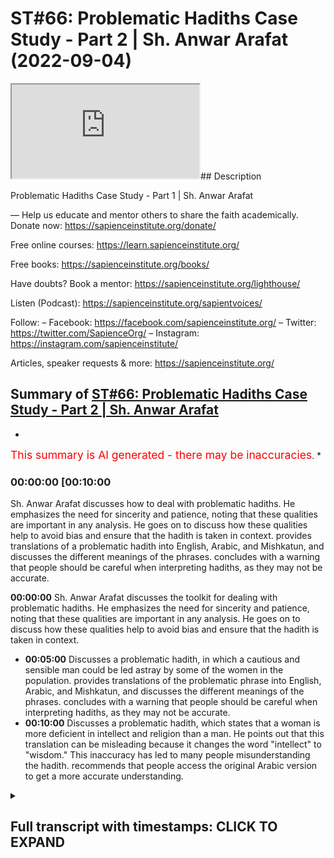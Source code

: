 # ST#66: Problematic Hadiths Case Study - Part 2 | Sh. Anwar Arafat (2022-09-04)

<iframe loading='lazy' allow='autoplay' src='https://www.youtube.com/embed/eHsv5BLwGmI'></iframe>## Description

Problematic Hadiths Case Study - Part 1 | Sh. Anwar Arafat

—
Help us educate and mentor others to share the faith academically.
Donate now: <https://sapienceinstitute.org/donate/>

Free online courses: <https://learn.sapienceinstitute.org/>

Free books: <https://sapienceinstitute.org/books/>

Have doubts? Book a mentor: <https://sapienceinstitute.org/lighthouse/>

Listen (Podcast): <https://sapienceinstitute.org/sapientvoices/>

Follow:
– Facebook: <https://facebook.com/sapienceinstitute.org/>
– Twitter: <https://twitter.com/SapienceOrg/>
– Instagram: <https://instagram.com/sapienceinstitute/>

Articles, speaker requests & more: <https://sapienceinstitute.org/>

## Summary of [ST#66: Problematic Hadiths Case Study - Part 2 | Sh. Anwar Arafat](https://www.youtube.com/watch?v=eHsv5BLwGmI)

*

<span style="color:red; font-size:125%">This summary is AI generated - there may be inaccuracies</span>. [](/)*

### <a onclick="modifyYTiframeseektime('600')">00:00:00 [00:10:00</a>

 Sh. Anwar Arafat discusses how to deal with problematic hadiths. He emphasizes the need for sincerity and patience, noting that these qualities are important in any analysis. He goes on to discuss how these qualities help to avoid bias and ensure that the hadith is taken in context.  provides translations of a problematic hadith into English, Arabic, and Mishkatun, and discusses the different meanings of the phrases.  concludes with a warning that people should be careful when interpreting hadiths, as they may not be accurate.

**<a onclick="modifyYTiframeseektime('0')">00:00:00</a>**  Sh. Anwar Arafat discusses the toolkit for dealing with problematic hadiths. He emphasizes the need for sincerity and patience, noting that these qualities are important in any analysis. He goes on to discuss how these qualities help to avoid bias and ensure that the hadith is taken in context.

* **<a onclick="modifyYTiframeseektime('300')">00:05:00</a>** Discusses a problematic hadith, in which a cautious and sensible man could be led astray by some of the women in the population.  provides translations of the problematic phrase into English, Arabic, and Mishkatun, and discusses the different meanings of the phrases.  concludes with a warning that people should be careful when interpreting hadiths, as they may not be accurate.
* **<a onclick="modifyYTiframeseektime('600')">00:10:00</a>** Discusses a problematic hadith, which states that a woman is more deficient in intellect and religion than a man. He points out that this translation can be misleading because it changes the word "intellect" to "wisdom." This inaccuracy has led to many people misunderstanding the hadith. recommends that people access the original Arabic version to get a more accurate understanding.

<details><summary><h2>Full transcript with timestamps: CLICK TO EXPAND</h2></summary>

<a onclick="modifyYTiframeseektime('14)')">0:00:14 upon you all</a>
<a onclick="modifyYTiframeseektime('15)')">0:00:15 and welcome to sapient thoughts another</a>
<a onclick="modifyYTiframeseektime('17)')">0:00:17 episode where here we discuss theo</a>
<a onclick="modifyYTiframeseektime('20)')">0:00:20 philosophical issues we answer some of</a>
<a onclick="modifyYTiframeseektime('21)')">0:00:21 the contentions that are brought against</a>
<a onclick="modifyYTiframeseektime('23)')">0:00:23 islam and we offer</a>
<a onclick="modifyYTiframeseektime('25)')">0:00:25 hopefully a robust case for the veracity</a>
<a onclick="modifyYTiframeseektime('27)')">0:00:27 and beauty of islam insha'allah as a way</a>
<a onclick="modifyYTiframeseektime('29)')">0:00:29 of life my name is anwar arafat and</a>
<a onclick="modifyYTiframeseektime('32)')">0:00:32 today we are doing</a>
<a onclick="modifyYTiframeseektime('34)')">0:00:34 episode 2 of our case study a</a>
<a onclick="modifyYTiframeseektime('37)')">0:00:37 problematic hadith that seems to put</a>
<a onclick="modifyYTiframeseektime('39)')">0:00:39 women down or that might seem</a>
<a onclick="modifyYTiframeseektime('41)')">0:00:41 disrespectful or demeaning towards women</a>
<a onclick="modifyYTiframeseektime('43)')">0:00:43 and a person might read this come across</a>
<a onclick="modifyYTiframeseektime('46)')">0:00:46 it in some of the books and say hey wait</a>
<a onclick="modifyYTiframeseektime('47)')">0:00:47 a second this is problematic</a>
<a onclick="modifyYTiframeseektime('50)')">0:00:50 so how do we deal with this well as we</a>
<a onclick="modifyYTiframeseektime('52)')">0:00:52 demonstrated the hadith of course it's a</a>
<a onclick="modifyYTiframeseektime('54)')">0:00:54 little longer</a>
<a onclick="modifyYTiframeseektime('56)')">0:00:56 if you haven't listened to the hadith</a>
<a onclick="modifyYTiframeseektime('57)')">0:00:57 you can go back to that first episode um</a>
<a onclick="modifyYTiframeseektime('59)')">0:00:59 in this episode we will apply our hadith</a>
<a onclick="modifyYTiframeseektime('62)')">0:01:02 toolkit as we shared it where we we have</a>
<a onclick="modifyYTiframeseektime('65)')">0:01:05 10 tools so for this episode we're going</a>
<a onclick="modifyYTiframeseektime('67)')">0:01:07 to go actually through the first five</a>
<a onclick="modifyYTiframeseektime('70)')">0:01:10 in applying them to this specific hadith</a>
<a onclick="modifyYTiframeseektime('73)')">0:01:13 in sha allah ta'ala</a>
<a onclick="modifyYTiframeseektime('74)')">0:01:14 tool number one</a>
<a onclick="modifyYTiframeseektime('76)')">0:01:16 is sincerity and remember we said this</a>
<a onclick="modifyYTiframeseektime('78)')">0:01:18 is sincerity towards the material</a>
<a onclick="modifyYTiframeseektime('81)')">0:01:21 sincerity towards whatever goal it is</a>
<a onclick="modifyYTiframeseektime('83)')">0:01:23 sincerity towards your own biases</a>
<a onclick="modifyYTiframeseektime('86)')">0:01:26 and obviously as muslims first and</a>
<a onclick="modifyYTiframeseektime('88)')">0:01:28 foremost sincerity towards god allah</a>
<a onclick="modifyYTiframeseektime('90)')">0:01:30 subhanahu ta'ala</a>
<a onclick="modifyYTiframeseektime('92)')">0:01:32 sincerity towards the corpus</a>
<a onclick="modifyYTiframeseektime('94)')">0:01:34 means that</a>
<a onclick="modifyYTiframeseektime('97)')">0:01:37 when i read a hadith i don't take it by</a>
<a onclick="modifyYTiframeseektime('100)')">0:01:40 itself i understand that as part of an</a>
<a onclick="modifyYTiframeseektime('102)')">0:01:42 entire corpus a person easily can seize</a>
<a onclick="modifyYTiframeseektime('105)')">0:01:45 on one hadith and take it out of context</a>
<a onclick="modifyYTiframeseektime('109)')">0:01:49 and show hey look muslims say one two</a>
<a onclick="modifyYTiframeseektime('111)')">0:01:51 and three</a>
<a onclick="modifyYTiframeseektime('112)')">0:01:52 i can do this to almost any book i can</a>
<a onclick="modifyYTiframeseektime('114)')">0:01:54 do this to almost any religion</a>
<a onclick="modifyYTiframeseektime('115)')">0:01:55 um not only is it</a>
<a onclick="modifyYTiframeseektime('118)')">0:01:58 unwise it's unjust right we're not being</a>
<a onclick="modifyYTiframeseektime('121)')">0:02:01 fair to the material not being fair to</a>
<a onclick="modifyYTiframeseektime('122)')">0:02:02 anything if i am muslim and i come</a>
<a onclick="modifyYTiframeseektime('125)')">0:02:05 across a problematic hadith i have a</a>
<a onclick="modifyYTiframeseektime('127)')">0:02:07 bias if i'm not muslim i also have a</a>
<a onclick="modifyYTiframeseektime('130)')">0:02:10 bias if i'm an academic</a>
<a onclick="modifyYTiframeseektime('132)')">0:02:12 i have a bias there as well what are</a>
<a onclick="modifyYTiframeseektime('135)')">0:02:15 some of these biases if i'm muslim and i</a>
<a onclick="modifyYTiframeseektime('137)')">0:02:17 read a problematic hadith that seems to</a>
<a onclick="modifyYTiframeseektime('138)')">0:02:18 put women down</a>
<a onclick="modifyYTiframeseektime('140)')">0:02:20 my sincerity to my paradigm is that wait</a>
<a onclick="modifyYTiframeseektime('142)')">0:02:22 a second i know that the prophet sallam</a>
<a onclick="modifyYTiframeseektime('144)')">0:02:24 doesn't put women down in fact there are</a>
<a onclick="modifyYTiframeseektime('145)')">0:02:25 so many hadith in which he praises women</a>
<a onclick="modifyYTiframeseektime('148)')">0:02:28 right he thanks them he's appreciative</a>
<a onclick="modifyYTiframeseektime('150)')">0:02:30 he's respecting he's accommodating he's</a>
<a onclick="modifyYTiframeseektime('152)')">0:02:32 doing all these things in fact arguably</a>
<a onclick="modifyYTiframeseektime('154)')">0:02:34 no one throughout human history has done</a>
<a onclick="modifyYTiframeseektime('156)')">0:02:36 more</a>
<a onclick="modifyYTiframeseektime('157)')">0:02:37 for women giving them rights etc then</a>
<a onclick="modifyYTiframeseektime('160)')">0:02:40 somebody like the prophet saws</a>
<a onclick="modifyYTiframeseektime('162)')">0:02:42 especially 1400 years ago when nobody</a>
<a onclick="modifyYTiframeseektime('164)')">0:02:44 was doing anything for one whatsoever so</a>
<a onclick="modifyYTiframeseektime('166)')">0:02:46 i know that wait a second if i'm reading</a>
<a onclick="modifyYTiframeseektime('168)')">0:02:48 this in a way that it could be putting</a>
<a onclick="modifyYTiframeseektime('170)')">0:02:50 women down i know this goes against what</a>
<a onclick="modifyYTiframeseektime('171)')">0:02:51 i already understand from my paradigm</a>
<a onclick="modifyYTiframeseektime('174)')">0:02:54 because i am muslim and i am aware of</a>
<a onclick="modifyYTiframeseektime('176)')">0:02:56 all these things</a>
<a onclick="modifyYTiframeseektime('177)')">0:02:57 if i am an islamophobe</a>
<a onclick="modifyYTiframeseektime('179)')">0:02:59 i already have my bias i'm going to</a>
<a onclick="modifyYTiframeseektime('180)')">0:03:00 seize upon something like this and i'm</a>
<a onclick="modifyYTiframeseektime('183)')">0:03:03 going to be like hey oh this is more</a>
<a onclick="modifyYTiframeseektime('184)')">0:03:04 fuel to my fire but if i'm an academic i</a>
<a onclick="modifyYTiframeseektime('188)')">0:03:08 know that i have to take everything</a>
<a onclick="modifyYTiframeseektime('190)')">0:03:10 within its context that means i look at</a>
<a onclick="modifyYTiframeseektime('192)')">0:03:12 it i analyze it i don't just take</a>
<a onclick="modifyYTiframeseektime('195)')">0:03:15 something and run with it without</a>
<a onclick="modifyYTiframeseektime('196)')">0:03:16 actually analyzing it correctly this is</a>
<a onclick="modifyYTiframeseektime('198)')">0:03:18 why the toolkit is so important for us</a>
<a onclick="modifyYTiframeseektime('200)')">0:03:20 and i believe that this toolkit will be</a>
<a onclick="modifyYTiframeseektime('201)')">0:03:21 helpful whether you're a muslim or</a>
<a onclick="modifyYTiframeseektime('203)')">0:03:23 you're not muslim meaning</a>
<a onclick="modifyYTiframeseektime('205)')">0:03:25 how can we actually look at something</a>
<a onclick="modifyYTiframeseektime('206)')">0:03:26 like this did the prophet saw salaam</a>
<a onclick="modifyYTiframeseektime('208)')">0:03:28 really mean to say that women are less</a>
<a onclick="modifyYTiframeseektime('211)')">0:03:31 than men in terms of their religion or</a>
<a onclick="modifyYTiframeseektime('213)')">0:03:33 in terms of their intellect</a>
<a onclick="modifyYTiframeseektime('216)')">0:03:36 let's analyze this let's test this just</a>
<a onclick="modifyYTiframeseektime('218)')">0:03:38 because we have one hadith that seems to</a>
<a onclick="modifyYTiframeseektime('220)')">0:03:40 insinuate this is this actually the case</a>
<a onclick="modifyYTiframeseektime('222)')">0:03:42 if i'm an academic if i'm actually being</a>
<a onclick="modifyYTiframeseektime('224)')">0:03:44 honest this is why sincerity is so</a>
<a onclick="modifyYTiframeseektime('226)')">0:03:46 important that it makes us aware of our</a>
<a onclick="modifyYTiframeseektime('228)')">0:03:48 own biases and it makes us aware of what</a>
<a onclick="modifyYTiframeseektime('230)')">0:03:50 it is that we're actually reading so my</a>
<a onclick="modifyYTiframeseektime('232)')">0:03:52 bias as a muslim is that i know that the</a>
<a onclick="modifyYTiframeseektime('234)')">0:03:54 prophet sallam respects him so why would</a>
<a onclick="modifyYTiframeseektime('236)')">0:03:56 he say this and by the way this bias</a>
<a onclick="modifyYTiframeseektime('239)')">0:03:59 informs how we actually read the hadith</a>
<a onclick="modifyYTiframeseektime('242)')">0:04:02 and we'll get into it when we do the</a>
<a onclick="modifyYTiframeseektime('243)')">0:04:03 reread at the very end we'll go into</a>
<a onclick="modifyYTiframeseektime('246)')">0:04:06 why did the prophet say this</a>
<a onclick="modifyYTiframeseektime('248)')">0:04:08 what did it mean</a>
<a onclick="modifyYTiframeseektime('250)')">0:04:10 and this is why sincerity is very</a>
<a onclick="modifyYTiframeseektime('252)')">0:04:12 important so this is applying tool</a>
<a onclick="modifyYTiframeseektime('254)')">0:04:14 number one</a>
<a onclick="modifyYTiframeseektime('256)')">0:04:16 tool number two</a>
<a onclick="modifyYTiframeseektime('259)')">0:04:19 tool number two</a>
<a onclick="modifyYTiframeseektime('260)')">0:04:20 is</a>
<a onclick="modifyYTiframeseektime('261)')">0:04:21 patience</a>
<a onclick="modifyYTiframeseektime('264)')">0:04:24 now what does patience mean here</a>
<a onclick="modifyYTiframeseektime('268)')">0:04:28 patience of course is in contrast to i</a>
<a onclick="modifyYTiframeseektime('270)')">0:04:30 want an answer now we want everything</a>
<a onclick="modifyYTiframeseektime('273)')">0:04:33 instantaneous</a>
<a onclick="modifyYTiframeseektime('275)')">0:04:35 um i read it</a>
<a onclick="modifyYTiframeseektime('277)')">0:04:37 and i want to run with it</a>
<a onclick="modifyYTiframeseektime('279)')">0:04:39 a lot of times people will come and</a>
<a onclick="modifyYTiframeseektime('280)')">0:04:40 they'll say</a>
<a onclick="modifyYTiframeseektime('283)')">0:04:43 what does islam say about women</a>
<a onclick="modifyYTiframeseektime('286)')">0:04:46 okay what does islam say about women are</a>
<a onclick="modifyYTiframeseektime('289)')">0:04:49 deficient in their intellect and</a>
<a onclick="modifyYTiframeseektime('291)')">0:04:51 and</a>
<a onclick="modifyYTiframeseektime('292)')">0:04:52 religion</a>
<a onclick="modifyYTiframeseektime('294)')">0:04:54 the thing is this is an incorrect</a>
<a onclick="modifyYTiframeseektime('295)')">0:04:55 question</a>
<a onclick="modifyYTiframeseektime('296)')">0:04:56 what does islam say</a>
<a onclick="modifyYTiframeseektime('300)')">0:05:00 is</a>
<a onclick="modifyYTiframeseektime('301)')">0:05:01 a problematic question we can look at</a>
<a onclick="modifyYTiframeseektime('303)')">0:05:03 what does the quran say what does the</a>
<a onclick="modifyYTiframeseektime('305)')">0:05:05 hadith say what do some scholars say but</a>
<a onclick="modifyYTiframeseektime('308)')">0:05:08 islam has a huge concept is such a big</a>
<a onclick="modifyYTiframeseektime('311)')">0:05:11 thing that islam</a>
<a onclick="modifyYTiframeseektime('313)')">0:05:13 is represented through a lot of these</a>
<a onclick="modifyYTiframeseektime('316)')">0:05:16 different avenues but there's</a>
<a onclick="modifyYTiframeseektime('319)')">0:05:19 it's not that there's one there's not</a>
<a onclick="modifyYTiframeseektime('320)')">0:05:20 one islam</a>
<a onclick="modifyYTiframeseektime('322)')">0:05:22 but that the question itself is</a>
<a onclick="modifyYTiframeseektime('324)')">0:05:24 inherently wrong this is how for example</a>
<a onclick="modifyYTiframeseektime('326)')">0:05:26 the khawarij</a>
<a onclick="modifyYTiframeseektime('328)')">0:05:28 the kharajits when they came to alibi</a>
<a onclick="modifyYTiframeseektime('332)')">0:05:32 and they said we want the quran to rule</a>
<a onclick="modifyYTiframeseektime('335)')">0:05:35 between us</a>
<a onclick="modifyYTiframeseektime('337)')">0:05:37 right and so he brought or i think in</a>
<a onclick="modifyYTiframeseektime('339)')">0:05:39 this generation it was</a>
<a onclick="modifyYTiframeseektime('341)')">0:05:41 he brings a mushaf and he puts it in</a>
<a onclick="modifyYTiframeseektime('343)')">0:05:43 between them and he says quran rule</a>
<a onclick="modifyYTiframeseektime('346)')">0:05:46 between us</a>
<a onclick="modifyYTiframeseektime('348)')">0:05:48 and everybody looks at him like he's</a>
<a onclick="modifyYTiframeseektime('349)')">0:05:49 crazy</a>
<a onclick="modifyYTiframeseektime('350)')">0:05:50 what they said this is a book it doesn't</a>
<a onclick="modifyYTiframeseektime('352)')">0:05:52 speak he said that's what you asked</a>
<a onclick="modifyYTiframeseektime('354)')">0:05:54 though</a>
<a onclick="modifyYTiframeseektime('356)')">0:05:56 you asked for the quran to rule but the</a>
<a onclick="modifyYTiframeseektime('358)')">0:05:58 thing is the quran is always read</a>
<a onclick="modifyYTiframeseektime('361)')">0:06:01 through a human being meaning there's an</a>
<a onclick="modifyYTiframeseektime('362)')">0:06:02 interpretation happening always</a>
<a onclick="modifyYTiframeseektime('365)')">0:06:05 right whether we like it or not now i</a>
<a onclick="modifyYTiframeseektime('366)')">0:06:06 can interpret it according to what i</a>
<a onclick="modifyYTiframeseektime('368)')">0:06:08 know the prophet saws said i know what</a>
<a onclick="modifyYTiframeseektime('369)')">0:06:09 some of the companions said etc which is</a>
<a onclick="modifyYTiframeseektime('371)')">0:06:11 what we do all the time</a>
<a onclick="modifyYTiframeseektime('373)')">0:06:13 but we're reading it through an</a>
<a onclick="modifyYTiframeseektime('374)')">0:06:14 interpretation i saw something wonderful</a>
<a onclick="modifyYTiframeseektime('377)')">0:06:17 where there was a lady who came to a</a>
<a onclick="modifyYTiframeseektime('378)')">0:06:18 scholar</a>
<a onclick="modifyYTiframeseektime('380)')">0:06:20 and she said what is the what is the</a>
<a onclick="modifyYTiframeseektime('382)')">0:06:22 ruling in my case i think it was an</a>
<a onclick="modifyYTiframeseektime('383)')">0:06:23 issue of divorce</a>
<a onclick="modifyYTiframeseektime('385)')">0:06:25 right on a certain ayah</a>
<a onclick="modifyYTiframeseektime('388)')">0:06:28 and so the scholar told her well i can</a>
<a onclick="modifyYTiframeseektime('390)')">0:06:30 tell you what</a>
<a onclick="modifyYTiframeseektime('392)')">0:06:32 allah says or i can tell you what the</a>
<a onclick="modifyYTiframeseektime('393)')">0:06:33 quran and sunnah says</a>
<a onclick="modifyYTiframeseektime('396)')">0:06:36 she says no tell me what is says and the</a>
<a onclick="modifyYTiframeseektime('399)')">0:06:39 man got upset he's like what i am</a>
<a onclick="modifyYTiframeseektime('401)')">0:06:41 telling you that i have the quran and</a>
<a onclick="modifyYTiframeseektime('403)')">0:06:43 sunnah and you're telling me shafer she</a>
<a onclick="modifyYTiframeseektime('405)')">0:06:45 says no</a>
<a onclick="modifyYTiframeseektime('406)')">0:06:46 what you're going to tell me is your</a>
<a onclick="modifyYTiframeseektime('408)')">0:06:48 interpretation of the quran and sunnah</a>
<a onclick="modifyYTiframeseektime('410)')">0:06:50 and when you quote michelle it's his</a>
<a onclick="modifyYTiframeseektime('412)')">0:06:52 interpretation of the quran and sunnah</a>
<a onclick="modifyYTiframeseektime('414)')">0:06:54 both of you guys are interpreting</a>
<a onclick="modifyYTiframeseektime('416)')">0:06:56 as he says i trust his interpretation</a>
<a onclick="modifyYTiframeseektime('418)')">0:06:58 over yours</a>
<a onclick="modifyYTiframeseektime('420)')">0:07:00 he's a big imam i don't know who you are</a>
<a onclick="modifyYTiframeseektime('422)')">0:07:02 basically she's saying</a>
<a onclick="modifyYTiframeseektime('423)')">0:07:03 and that's interesting thing because we</a>
<a onclick="modifyYTiframeseektime('425)')">0:07:05 have to realize that it's always taken</a>
<a onclick="modifyYTiframeseektime('426)')">0:07:06 through that lens so we have to have</a>
<a onclick="modifyYTiframeseektime('427)')">0:07:07 patience when it comes to we want</a>
<a onclick="modifyYTiframeseektime('429)')">0:07:09 instantaneous answers we want to know</a>
<a onclick="modifyYTiframeseektime('431)')">0:07:11 what does islam say about women that's a</a>
<a onclick="modifyYTiframeseektime('433)')">0:07:13 big question</a>
<a onclick="modifyYTiframeseektime('434)')">0:07:14 right let's look at what are some of the</a>
<a onclick="modifyYTiframeseektime('436)')">0:07:16 verses say what are some of the how do</a>
<a onclick="modifyYTiframeseektime('437)')">0:07:17 you say what do some of the scholars say</a>
<a onclick="modifyYTiframeseektime('438)')">0:07:18 etc so patience when applying this</a>
<a onclick="modifyYTiframeseektime('440)')">0:07:20 toolkit we can't automatically just</a>
<a onclick="modifyYTiframeseektime('443)')">0:07:23 write off something because we don't</a>
<a onclick="modifyYTiframeseektime('445)')">0:07:25 like it or don't agree with it from the</a>
<a onclick="modifyYTiframeseektime('447)')">0:07:27 outset there might be something going on</a>
<a onclick="modifyYTiframeseektime('449)')">0:07:29 and in fact in this case there is</a>
<a onclick="modifyYTiframeseektime('450)')">0:07:30 something else going on</a>
<a onclick="modifyYTiframeseektime('452)')">0:07:32 so that's tool number two</a>
<a onclick="modifyYTiframeseektime('454)')">0:07:34 tool number three is to talk to someone</a>
<a onclick="modifyYTiframeseektime('457)')">0:07:37 of knowledge</a>
<a onclick="modifyYTiframeseektime('458)')">0:07:38 and in this case i would encourage</a>
<a onclick="modifyYTiframeseektime('460)')">0:07:40 anybody if you come across a problematic</a>
<a onclick="modifyYTiframeseektime('462)')">0:07:42 hadith one of the best ways to overcome</a>
<a onclick="modifyYTiframeseektime('464)')">0:07:44 it is to ask somebody of knowledge and</a>
<a onclick="modifyYTiframeseektime('466)')">0:07:46 in this case we did we consulted many</a>
<a onclick="modifyYTiframeseektime('467)')">0:07:47 scholars they offered their</a>
<a onclick="modifyYTiframeseektime('468)')">0:07:48 interpretations and their takes which</a>
<a onclick="modifyYTiframeseektime('470)')">0:07:50 was great and we'll share them inshallah</a>
<a onclick="modifyYTiframeseektime('472)')">0:07:52 at the end</a>
<a onclick="modifyYTiframeseektime('473)')">0:07:53 of this whole scenario so we already did</a>
<a onclick="modifyYTiframeseektime('475)')">0:07:55 that but we don't want to get ahead of</a>
<a onclick="modifyYTiframeseektime('476)')">0:07:56 the gun here tool number four knowledge</a>
<a onclick="modifyYTiframeseektime('479)')">0:07:59 of arabic</a>
<a onclick="modifyYTiframeseektime('481)')">0:08:01 we said knowledge of the prophetic</a>
<a onclick="modifyYTiframeseektime('483)')">0:08:03 language in this case it would save the</a>
<a onclick="modifyYTiframeseektime('485)')">0:08:05 person so much headache because as i</a>
<a onclick="modifyYTiframeseektime('487)')">0:08:07 said the translation is outright</a>
<a onclick="modifyYTiframeseektime('489)')">0:08:09 incorrect so let's pause and go back to</a>
<a onclick="modifyYTiframeseektime('492)')">0:08:12 the translation inshaallah</a>
<a onclick="modifyYTiframeseektime('494)')">0:08:14 the translation of the problematic so</a>
<a onclick="modifyYTiframeseektime('496)')">0:08:16 we're only going to go over the</a>
<a onclick="modifyYTiframeseektime('497)')">0:08:17 problematic or one of the problematic</a>
<a onclick="modifyYTiframeseektime('499)')">0:08:19 um phrases is where he says</a>
<a onclick="modifyYTiframeseektime('503)')">0:08:23 in arabic</a>
<a onclick="modifyYTiframeseektime('512)')">0:08:32 now it was incorrectly translated as i</a>
<a onclick="modifyYTiframeseektime('515)')">0:08:35 have not seen anyone more deficient in</a>
<a onclick="modifyYTiframeseektime('516)')">0:08:36 intelligence i'm sorry i have not seen</a>
<a onclick="modifyYTiframeseektime('518)')">0:08:38 anyone more deficient in intelligence</a>
<a onclick="modifyYTiframeseektime('521)')">0:08:41 and religion than you</a>
<a onclick="modifyYTiframeseektime('523)')">0:08:43 so this is sentence number one and then</a>
<a onclick="modifyYTiframeseektime('525)')">0:08:45 sentence number two he says a cautious</a>
<a onclick="modifyYTiframeseektime('526)')">0:08:46 sensible man could be led astray by some</a>
<a onclick="modifyYTiframeseektime('528)')">0:08:48 of you now it's right off the bat in</a>
<a onclick="modifyYTiframeseektime('531)')">0:08:51 arabic it was one complete sentence and</a>
<a onclick="modifyYTiframeseektime('533)')">0:08:53 in english they translated it into two</a>
<a onclick="modifyYTiframeseektime('535)')">0:08:55 which caused a big problem</a>
<a onclick="modifyYTiframeseektime('537)')">0:08:57 meaning it's as a statement and not as a</a>
<a onclick="modifyYTiframeseektime('539)')">0:08:59 thing let's look at another translation</a>
<a onclick="modifyYTiframeseektime('541)')">0:09:01 this is the translation of mishkatun</a>
<a onclick="modifyYTiframeseektime('543)')">0:09:03 that appears for us in the english</a>
<a onclick="modifyYTiframeseektime('546)')">0:09:06 translation and what did he</a>
<a onclick="modifyYTiframeseektime('548)')">0:09:08 that same phrase how was it translated</a>
<a onclick="modifyYTiframeseektime('550)')">0:09:10 here</a>
<a onclick="modifyYTiframeseektime('551)')">0:09:11 he said</a>
<a onclick="modifyYTiframeseektime('552)')">0:09:12 so look at how different the translation</a>
<a onclick="modifyYTiframeseektime('554)')">0:09:14 is among women who are deficient in</a>
<a onclick="modifyYTiframeseektime('557)')">0:09:17 intelligence and religion i have not</a>
<a onclick="modifyYTiframeseektime('560)')">0:09:20 seen anyone more able to remove the</a>
<a onclick="modifyYTiframeseektime('561)')">0:09:21 understanding of a prude man than one of</a>
<a onclick="modifyYTiframeseektime('564)')">0:09:24 you</a>
<a onclick="modifyYTiframeseektime('565)')">0:09:25 this is a completely different meaning</a>
<a onclick="modifyYTiframeseektime('568)')">0:09:28 okay let me repeat this again he says</a>
<a onclick="modifyYTiframeseektime('570)')">0:09:30 among women who are deficient in</a>
<a onclick="modifyYTiframeseektime('573)')">0:09:33 intelligence and religion i have not</a>
<a onclick="modifyYTiframeseektime('574)')">0:09:34 seen anyone more able to remove the</a>
<a onclick="modifyYTiframeseektime('577)')">0:09:37 understanding of a prudent man than one</a>
<a onclick="modifyYTiframeseektime('579)')">0:09:39 of you</a>
<a onclick="modifyYTiframeseektime('580)')">0:09:40 meaning this is sarcasm</a>
<a onclick="modifyYTiframeseektime('582)')">0:09:42 here he's being sarcastic in that other</a>
<a onclick="modifyYTiframeseektime('585)')">0:09:45 translation he's stating facts</a>
<a onclick="modifyYTiframeseektime('588)')">0:09:48 huge difference between sarcasm and</a>
<a onclick="modifyYTiframeseektime('591)')">0:09:51 facts and by the way a person might ask</a>
<a onclick="modifyYTiframeseektime('592)')">0:09:52 wait was the prophet ever like um</a>
<a onclick="modifyYTiframeseektime('596)')">0:09:56 sarcastic or ever he was mentioning it</a>
<a onclick="modifyYTiframeseektime('598)')">0:09:58 here trying to highlight the irony</a>
<a onclick="modifyYTiframeseektime('602)')">0:10:02 that despite women being deficient</a>
<a onclick="modifyYTiframeseektime('605)')">0:10:05 supposedly being deficient in their</a>
<a onclick="modifyYTiframeseektime('607)')">0:10:07 intellect and in the religion they can</a>
<a onclick="modifyYTiframeseektime('609)')">0:10:09 lead</a>
<a onclick="modifyYTiframeseektime('610)')">0:10:10 a wise and intelligent man astray</a>
<a onclick="modifyYTiframeseektime('615)')">0:10:15 so he's saying maybe they're not so</a>
<a onclick="modifyYTiframeseektime('617)')">0:10:17 deficient if they can lead somebody</a>
<a onclick="modifyYTiframeseektime('619)')">0:10:19 who's</a>
<a onclick="modifyYTiframeseektime('619)')">0:10:19 more intelligent than them how can they</a>
<a onclick="modifyYTiframeseektime('622)')">0:10:22 lead them astray</a>
<a onclick="modifyYTiframeseektime('624)')">0:10:24 so that's that's uh something that will</a>
<a onclick="modifyYTiframeseektime('626)')">0:10:26 give light inshallah to what is actually</a>
<a onclick="modifyYTiframeseektime('628)')">0:10:28 going on here's another translation this</a>
<a onclick="modifyYTiframeseektime('630)')">0:10:30 translation i thought this is the</a>
<a onclick="modifyYTiframeseektime('631)')">0:10:31 translation of sunan of numaja</a>
<a onclick="modifyYTiframeseektime('635)')">0:10:35 and this is narrated by</a>
<a onclick="modifyYTiframeseektime('637)')">0:10:37 omar but the same thing it doesn't</a>
<a onclick="modifyYTiframeseektime('638)')">0:10:38 mention the first part about the khutba</a>
<a onclick="modifyYTiframeseektime('640)')">0:10:40 but it just talks about how he comes to</a>
<a onclick="modifyYTiframeseektime('643)')">0:10:43 the women</a>
<a onclick="modifyYTiframeseektime('644)')">0:10:44 and then he tells him this is what he</a>
<a onclick="modifyYTiframeseektime('646)')">0:10:46 says i have never seen anyone</a>
<a onclick="modifyYTiframeseektime('649)')">0:10:49 lacking in discernment and religion more</a>
<a onclick="modifyYTiframeseektime('651)')">0:10:51 overwhelming to a man of wisdom than you</a>
<a onclick="modifyYTiframeseektime('655)')">0:10:55 very simple straightforward this is the</a>
<a onclick="modifyYTiframeseektime('656)')">0:10:56 translation of the same now in arabic</a>
<a onclick="modifyYTiframeseektime('658)')">0:10:58 they're all the same</a>
<a onclick="modifyYTiframeseektime('660)')">0:11:00 men</a>
<a onclick="modifyYTiframeseektime('663)')">0:11:03 very good</a>
<a onclick="modifyYTiframeseektime('664)')">0:11:04 so here they translated it as</a>
<a onclick="modifyYTiframeseektime('667)')">0:11:07 i have never seen anyone</a>
<a onclick="modifyYTiframeseektime('669)')">0:11:09 lacking in discernment instead of</a>
<a onclick="modifyYTiframeseektime('671)')">0:11:11 intellect he uses the word discernment</a>
<a onclick="modifyYTiframeseektime('673)')">0:11:13 here and religion more overwhelming to a</a>
<a onclick="modifyYTiframeseektime('675)')">0:11:15 man of wisdom than you</a>
<a onclick="modifyYTiframeseektime('678)')">0:11:18 meaning you're able to over overwhelm a</a>
<a onclick="modifyYTiframeseektime('680)')">0:11:20 wise man despite</a>
<a onclick="modifyYTiframeseektime('683)')">0:11:23 that deficiency obviously he's saying</a>
<a onclick="modifyYTiframeseektime('685)')">0:11:25 that it's technically or in reality it's</a>
<a onclick="modifyYTiframeseektime('687)')">0:11:27 not a deficiency even though technically</a>
<a onclick="modifyYTiframeseektime('690)')">0:11:30 there is a deficiency and we'll talk</a>
<a onclick="modifyYTiframeseektime('691)')">0:11:31 about what it means actually by this so</a>
<a onclick="modifyYTiframeseektime('693)')">0:11:33 as you can see translation makes a huge</a>
<a onclick="modifyYTiframeseektime('695)')">0:11:35 difference and in some of these like i</a>
<a onclick="modifyYTiframeseektime('697)')">0:11:37 said the one of</a>
<a onclick="modifyYTiframeseektime('699)')">0:11:39 unfortunately is completely wrong in</a>
<a onclick="modifyYTiframeseektime('702)')">0:11:42 some of the other versions like we said</a>
<a onclick="modifyYTiframeseektime('705)')">0:11:45 um</a>
<a onclick="modifyYTiframeseektime('706)')">0:11:46 is okay</a>
<a onclick="modifyYTiframeseektime('708)')">0:11:48 the translation the typical one that's</a>
<a onclick="modifyYTiframeseektime('709)')">0:11:49 given</a>
<a onclick="modifyYTiframeseektime('710)')">0:11:50 he says</a>
<a onclick="modifyYTiframeseektime('711)')">0:11:51 in spite of your lacking in wisdom and</a>
<a onclick="modifyYTiframeseektime('714)')">0:11:54 failing in religion you are depriving</a>
<a onclick="modifyYTiframeseektime('716)')">0:11:56 the wisest of men of their intelligence</a>
<a onclick="modifyYTiframeseektime('720)')">0:12:00 okay so again irony it says in spite of</a>
<a onclick="modifyYTiframeseektime('723)')">0:12:03 your lacking in wisdom and failing in</a>
<a onclick="modifyYTiframeseektime('725)')">0:12:05 religion now failing and religion is</a>
<a onclick="modifyYTiframeseektime('726)')">0:12:06 completely wrong it doesn't use that</a>
<a onclick="modifyYTiframeseektime('728)')">0:12:08 word you are depriving the wisest of men</a>
<a onclick="modifyYTiframeseektime('730)')">0:12:10 of their intelligence okay</a>
<a onclick="modifyYTiframeseektime('732)')">0:12:12 translation matters</a>
<a onclick="modifyYTiframeseektime('734)')">0:12:14 and unfortunately the translations are</a>
<a onclick="modifyYTiframeseektime('736)')">0:12:16 out there are not perfect these are</a>
<a onclick="modifyYTiframeseektime('737)')">0:12:17 human endeavors</a>
<a onclick="modifyYTiframeseektime('738)')">0:12:18 sometimes they get it right often they</a>
<a onclick="modifyYTiframeseektime('740)')">0:12:20 get it wrong</a>
<a onclick="modifyYTiframeseektime('742)')">0:12:22 in this case that</a>
<a onclick="modifyYTiframeseektime('744)')">0:12:24 mistake</a>
<a onclick="modifyYTiframeseektime('745)')">0:12:25 has led a lot of people to have issues</a>
<a onclick="modifyYTiframeseektime('748)')">0:12:28 with this and i completely understand</a>
<a onclick="modifyYTiframeseektime('749)')">0:12:29 that and in fact i'm sympathetic and</a>
<a onclick="modifyYTiframeseektime('750)')">0:12:30 empathetic towards that</a>
<a onclick="modifyYTiframeseektime('752)')">0:12:32 um</a>
<a onclick="modifyYTiframeseektime('753)')">0:12:33 and this is why</a>
<a onclick="modifyYTiframeseektime('755)')">0:12:35 tool number four when you can access the</a>
<a onclick="modifyYTiframeseektime('758)')">0:12:38 original arabic it solves so many</a>
<a onclick="modifyYTiframeseektime('760)')">0:12:40 problems you're not reading it through</a>
<a onclick="modifyYTiframeseektime('761)')">0:12:41 someone else's translation someone</a>
<a onclick="modifyYTiframeseektime('762)')">0:12:42 else's take on the hadith you're reading</a>
<a onclick="modifyYTiframeseektime('764)')">0:12:44 it through</a>
<a onclick="modifyYTiframeseektime('765)')">0:12:45 what did the prophet saw actually say</a>
<a onclick="modifyYTiframeseektime('767)')">0:12:47 this is why it's so important for us to</a>
<a onclick="modifyYTiframeseektime('769)')">0:12:49 to kind of realize this inshallah ta'ala</a>
<a onclick="modifyYTiframeseektime('771)')">0:12:51 will stop here</a>
<a onclick="modifyYTiframeseektime('773)')">0:12:53 and we will go to the</a>
<a onclick="modifyYTiframeseektime('776)')">0:12:56 next tools inshallah in the next video</a>
<a onclick="modifyYTiframeseektime('778)')">0:12:58 we'll see you guys then assalamualaikum</a>
</details>
